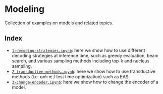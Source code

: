 # Modeling

Collection of examples on models and related topics.


## Index

- [`1-decoding-strategies.ipynb`](1-decoding-strategies.ipynb): here we show how to use different decoding strategies at inference time, such as greedy evaluation, beam search, and various sampling methods including top-k and nucleus sampling.
- [`2-transductive-methods.ipynb`](2-transductive-methods.ipynb): here we show how to use transductive methods (i.e. online / test time optimization) such as EAS.
- [`3-change-encoder.ipynb`](3-change-encoder.ipynb): here we show how to change the encoder of a model.
